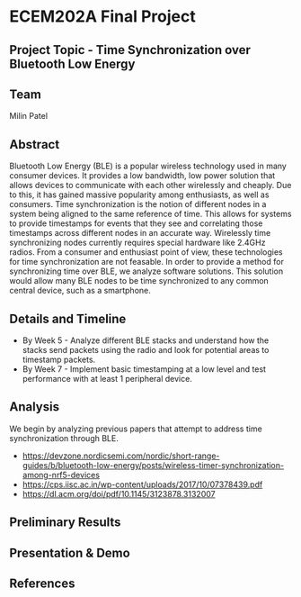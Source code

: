 # ECEM202A Final Project
## Project Topic - Time Synchronization over Bluetooth Low Energy
## Team
Milin Patel
## Abstract
Bluetooth Low Energy (BLE) is a popular wireless technology used in many consumer devices. It provides a low bandwidth, low power solution that allows devices to communicate with each other wirelessly and cheaply. Due to this, it has gained massive popularity among enthusiasts, as well as consumers. Time synchronization is the notion of different nodes in a system being aligned to the same reference of time. This allows for systems to provide timestamps for events that they see and correlating those timestamps across different nodes in an accurate way. Wirelessly time synchronizing nodes currently requires special hardware like 2.4GHz radios. From a consumer and enthusiast point of view, these technologies for time synchronization are not feasable. In order to provide a method for synchronizing time over BLE, we analyze software solutions. This solution would allow many BLE nodes to be time synchronized to any common central device, such as a smartphone.
## Details and Timeline
* By Week 5 - Analyze different BLE stacks and understand how the stacks send packets using the radio and look for potential areas to timestamp packets.
* By Week 7 - Implement basic timestamping at a low level and test performance with at least 1 peripheral device.
## Analysis
We begin by analyzing previous papers that attempt to address time synchronization through BLE.

* https://devzone.nordicsemi.com/nordic/short-range-guides/b/bluetooth-low-energy/posts/wireless-timer-synchronization-among-nrf5-devices
* https://cps.iisc.ac.in/wp-content/uploads/2017/10/07378439.pdf
* https://dl.acm.org/doi/pdf/10.1145/3123878.3132007

## Preliminary Results
## Presentation & Demo
## References

